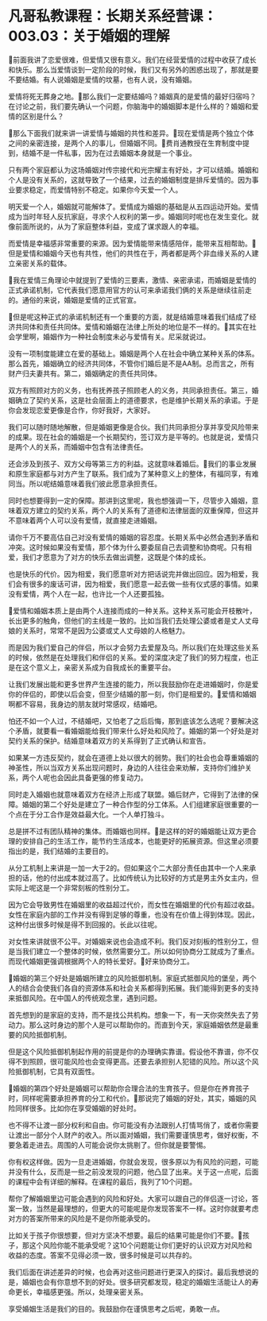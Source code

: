 # 凡哥私教课程：长期关系经营课：003.03：关于婚姻的理解

🎼前面我讲了恋爱很难，但爱情又很有意义。我们在经营爱情的过程中收获了成长和快乐。那么当爱情谈到一定阶段的时候，我们又有另外的困惑出现了，那就是要不要结婚。有人说婚姻是爱情的坟墓，也有人说，没有婚姻。

爱情将死无葬身之地。🎼那么我们一定要结婚吗？婚姻真的是爱情的最好归宿吗？在讨论之前，我们要先确认一个问题，你脑海中的婚姻脚本是什么样的？婚姻和爱情的区别是什么？

🎼那么下面我们就来讲一讲爱情与婚姻的共性和差异。🎼现在爱情是两个独立个体之间的亲密连接，是两个人的事儿，但婚姻不同。🎼费肖通教授在生育制度中提到，结婚不是一件私事，因为在过去婚姻本身就是一个事业。

只有两个家庭都认为这场婚姻对传宗接代和光宗耀主有好处，才可以结婚。婚姻和个人是没有关系的，这就导致了一个结果，过去的婚姻制度是排斥爱情的。因为事业要求稳定，而爱情特别不稳定。如果你今天爱一个人。

明天爱一个人，婚姻就可能解体了。爱情成为婚姻的基础是从五四运动开始。爱情成为当时年轻人反抗家庭，寻求个人权利的第一步。婚姻同时呢也在发生变化。就像前面所说的，从为了家庭整体利益，变成了谋求跟人的幸福。

而爱情是幸福感非常重要的来源。因为爱情能带来情感陪伴，能带来互相帮助。🎼但是爱情和婚姻今天也有共性，他们的共性在于，两者都是两个非血缘关系的人建立亲密关系的载体。

🎼我在爱情三角理论中就提到了爱情的三要素，激情、亲密承诺，而婚姻是爱情的正式承诺机制，它代表我们愿意用官方的认可来承诺我们俩的关系是继续往前走的。通俗的来说，婚姻是爱情的正式官宣。

🎼但是呢这种正式的承诺机制还有一个重要的方面，就是结婚意味着我们结成了经济共同体和责任共同体。爱情和婚姻在法律上所处的地位是不一样的。🎼其实在社会学里啊，婚姻作为一种社会制度未必与爱情有关。尼采就说过。

没有一项制度能建立在爱的基础上。婚姻是两个人在社会中确立某种关系的体系。那么首先，婚姻确立的经济共同体，不管你们婚后是不是AA制。总而言之，所有财产归夫妻共有。第二，婚姻确定的责任共同体。

双方有照顾对方的义务，也有抚养孩子照顾老人的义务，共同承担责任。第三，婚姻确立了契约关系，这是社会层面上的道德要求，也是维护长期关系的承诺。于是你会发现恋爱更像是合作，你好我好，大家好。

我们可以随时随地解散，但是婚姻更像是合伙。我们共同承担分享并享受风险带来的成果。现在社会的婚姻是一个长期契约，签订双方是平等的。也就是说，爱情只是两个人的关系，而婚姻中包含有法律责任。

还会涉及到孩子、双方父母等第三方的利益。这就意味着婚后。🎼我们的事业发展和原生家庭都与对方产生了联系。我们成为了某种意义上的整体，有福同享，有难同当。所以呢结婚意味着我们彼此愿意承担责任。

同时也想要得到一定的保障。那讲到这里呢，我也想强调一下，尽管步入婚姻，意味着双方建立的契约关系，两个人的关系有了道德和法律层面的双重保障，但这并不意味着两个人可以没有爱情，就直接走进婚姻。

请你千万不要高估自己对没有爱情的婚姻的容忍度。长期关系中必然会遇到矛盾和冲突。这时候如果没有爱情，那个体为什么要委屈自己去调整和协商呢。只有相爱，我们才愿意为了对方的快乐去做出调整，这既是个体的成长。

也是快乐的代价。因为相爱，我们愿意听对方把话说完并做出回应。因为相爱，我们会有很多的废话可讲，因为相爱，我们愿意一起去做一些有仪式感的事情。如果没有爱情，两个人在一起，也许比一个人还要孤独。

🎼爱情和婚姻本质上是由两个人连接而成的一种关系。这种关系可能会开枝散叶，长出更多的触角，但他们的主线是一致的。比如当我们去处理公婆或者是丈人丈母娘的关系时，常常不是因为公婆或丈人丈母娘的人格魅力。

而是因为我们爱自己的伴侣，所以才会努力去爱屋及乌。所以我们在处理这些关系的时候，依然是在处理我们和伴侣的关系。爱的深度决定了我们的努力程度，也正是在这个意义上，亲密关系成为自我成长的重要平台。

让我们发展出能和更多世界产生连接的能力，所以我鼓励你在走进婚姻时，你是爱你的伴侣的，即使以后会变，但至少结婚的那一刻，你们是相爱的。🎼爱情和婚姻啊都不容易，我身边的朋友就时常感叹，结婚吧。

怕还不如一个人过，不结婚吧，又怕老了之后后悔，那到底该怎么选呢？要解决这个矛盾，就要看一看婚姻能给我们带来什么好处和风险了。婚姻的第一个好处是对契约关系的保护。结婚意味着双方的关系得到了正式确认和宣告。

如果某一方违反契约，就会在道德上处以很大的弱势。我们的社会也会尊重婚姻的神圣性，所以当双方关系出现问题时，身边的人往往会来劝解，支持你们维护关系，两个人呢也会因此具备更强的修复动力。

同时走入婚姻也就意味着双方在经济上形成了联盟。婚后财产，它得到了法律的保障。婚姻的第二个好处是建立了一种合作型的分工体系。人们组建家庭很重要的一个点在于分工合作是效益最大化。一个人单打独斗。

总是拼不过有团队精神的集体。而婚姻也同样。🎼是这样的好的婚姻能让双方更合理的安排自己的生活工作，能节约生活成本，也能更好的拓展资源。但这里必须要指出的是，我们结婚的主要目的。

从分工机制上来讲是一加一大于2的。但如果这个二大部分责任由其中一个人来承担的话，他的付出成本就过高了。比如传统认为比较好的方式是男主外女主内，但实际上呢这是一个非常刻板的性别分工。

因为它会导致男性在婚姻里的收益超过代价，而女性在婚姻里的代价有超过收益。女性在家庭内部的工作并没有得到足够的尊重，也没有在价值上得到体现。因此，这种付出很多时候是得不到回报的。长此以往呢。

对女性来讲就很不公平。对婚姻来说也会造成不利。我们反对刻板的性别分工，但是当我们建立一个整体的时候，依然需要分工。所以如何协商分工就成为了重点。而现代婚姻更强调根据两个人的特长爱好。🎼好来协商分工。

🎼婚姻的第三个好处是婚姻所建立的风险抵御机制。家庭式抵御风险的堡垒，两个人的结合会使我们各自的资源体系和社会关系都得到拓展。我们能得到更多的支持来抵御风险。在中国人的传统观念里，遇到问题。

首先想到的是家庭的支持，而不是找公共机构。想象一下，有一天你突然失去了劳动力。那么这时身边的那个人是可以帮助你的。而直到今天，家庭婚姻依然是最重要的风险抵御机制。

但是这个风险抵御机制起作用的前提是你的办理确实靠谱。假设他不靠谱，你不仅得不到照顾，很可能风险也会变得更高。还要去承担别人犯错的风险。所以这个风险抵御机制，它具有双面性。

🎼婚姻的第四个好处是婚姻可以帮助你合理合法的生育孩子。但是你在养育孩子时，同样呢需要承担养育的分工和代价。🎼那说完了婚姻的好处，其实，婚姻的风险同样很多。比如你在享受婚姻的好处时。

也不得不让渡一部分权利和自由。你可能没有办法跟别人打情骂俏了，或者你需要让渡出一部分个人财产的收入。所以面对婚姻，我们需要谨慎思考，做好权衡，不要急着走进去。周围的人可能会说你太挑剔了。但你就是要警惕。

你有权这样做。因为一旦走进婚姻，你就会发现，很多原以为有风险的问题，可能并没有什么，反而是一些之前没发现的问题，他凸显了出来。关于这一点呢，后面的课程中会有详细的解释。在课程的最后，我列了10个问题。

帮你了解婚姻里边可能会遇到的风险和好处。大家可以跟自己的伴侣逐一讨论，答案一致，当然是最理想的，但更大的可能呢是你发现答案不一样。这时你就要考虑对方的答案所带来的风险是不是你所能承受的。

比如关于孩子你很想要，但对方坚决不想要。最后的结果可能是你们不要。🎼孩子，那这个风险你能不能承受呢？这10个问题能让你们更好的认识双方对风险和收益的态度。答案不见得必须一致，很多时候是可以共存的。

我们后面在讲述差异的时候，也会再对这些问题进行更深入的探讨。最后我想说的是，婚姻也会有你意想不到的好处。很多研究都发现，稳定的婚姻生活能让人的寿命更长，幸福感更强。所以，处理亲密关系。

享受婚姻生活是我们的目的。我鼓励你在谨慎思考之后呢，勇敢一点。